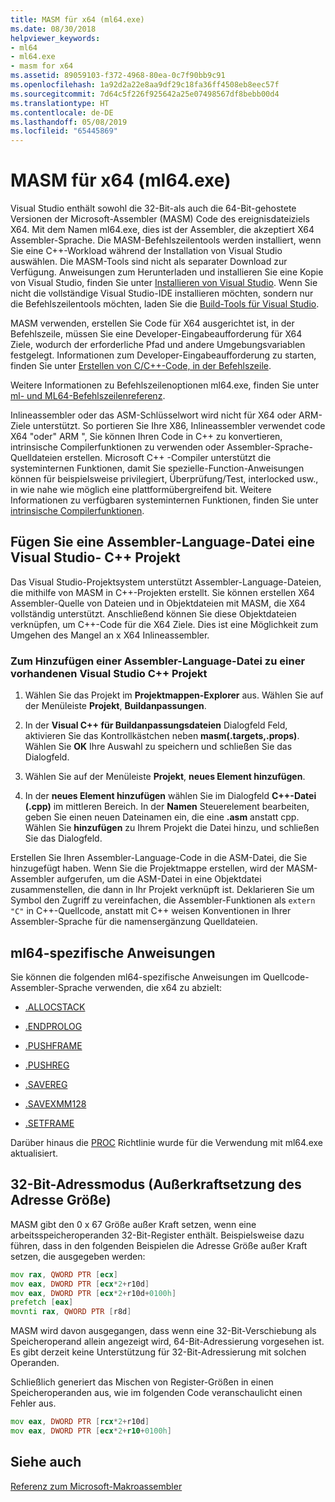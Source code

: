 ```yaml
---
title: MASM für x64 (ml64.exe)
ms.date: 08/30/2018
helpviewer_keywords:
- ml64
- ml64.exe
- masm for x64
ms.assetid: 89059103-f372-4968-80ea-0c7f90bb9c91
ms.openlocfilehash: 1a92d2a22e8aa9df29c18fa36ff4508eb8eec57f
ms.sourcegitcommit: 7d64c5f226f925642a25e07498567df8bebb00d4
ms.translationtype: HT
ms.contentlocale: de-DE
ms.lasthandoff: 05/08/2019
ms.locfileid: "65445869"
---
```

# <a name="masm-for-x64-ml64exe"></a>MASM für x64 (ml64.exe)

Visual Studio enthält sowohl die 32-Bit-als auch die 64-Bit-gehostete Versionen der Microsoft-Assembler (MASM) Code des ereignisdateiziels X64. Mit dem Namen ml64.exe, dies ist der Assembler, die akzeptiert X64 Assembler-Sprache. Die MASM-Befehlszeilentools werden installiert, wenn Sie eine C++-Workload während der Installation von Visual Studio auswählen. Die MASM-Tools sind nicht als separater Download zur Verfügung. Anweisungen zum Herunterladen und installieren Sie eine Kopie von Visual Studio, finden Sie unter [Installieren von Visual Studio](/visualstudio/install/install-visual-studio). Wenn Sie nicht die vollständige Visual Studio-IDE installieren möchten, sondern nur die Befehlszeilentools möchten, laden Sie die [Build-Tools für Visual Studio](https://visualstudio.microsoft.com/downloads/).

MASM verwenden, erstellen Sie Code für X64 ausgerichtet ist, in der Befehlszeile, müssen Sie eine Developer-Eingabeaufforderung für X64 Ziele, wodurch der erforderliche Pfad und andere Umgebungsvariablen festgelegt. Informationen zum Developer-Eingabeaufforderung zu starten, finden Sie unter [Erstellen von C/C++-Code, in der Befehlszeile](../../build/building-on-the-command-line.md).

Weitere Informationen zu Befehlszeilenoptionen ml64.exe, finden Sie unter [ml- und ML64-Befehlszeilenreferenz](../../assembler/masm/ml-and-ml64-command-line-reference.md).

Inlineassembler oder das ASM-Schlüsselwort wird nicht für X64 oder ARM-Ziele unterstützt. So portieren Sie Ihre X86, Inlineassembler verwendet code X64 "oder" ARM ", Sie können Ihren Code in C++ zu konvertieren, intrinsische Compilerfunktionen zu verwenden oder Assembler-Sprache-Quelldateien erstellen. Microsoft C++ -Compiler unterstützt die systeminternen Funktionen, damit Sie spezielle-Function-Anweisungen können für beispielsweise privilegiert, Überprüfung/Test, interlocked usw., in wie nahe wie möglich eine plattformübergreifend bit. Weitere Informationen zu verfügbaren systeminternen Funktionen, finden Sie unter [intrinsische Compilerfunktionen](../../intrinsics/compiler-intrinsics.md).

## <a name="add-an-assembler-language-file-to-a-visual-studio-c-project"></a>Fügen Sie eine Assembler-Language-Datei eine Visual Studio- C++ Projekt

Das Visual Studio-Projektsystem unterstützt Assembler-Language-Dateien, die mithilfe von MASM in C++-Projekten erstellt. Sie können erstellen X64 Assembler-Quelle von Dateien und in Objektdateien mit MASM, die X64 vollständig unterstützt. Anschließend können Sie diese Objektdateien verknüpfen, um C++-Code für die X64 Ziele. Dies ist eine Möglichkeit zum Umgehen des Mangel an x X64 Inlineassembler.

### <a name="to-add-an-assembler-language-file-to-an-existing-visual-studio-c-project"></a>Zum Hinzufügen einer Assembler-Language-Datei zu einer vorhandenen Visual Studio C++ Projekt

1. Wählen Sie das Projekt im **Projektmappen-Explorer** aus. Wählen Sie auf der Menüleiste **Projekt**, **Buildanpassungen**.

1. In der **Visual C++ für Buildanpassungsdateien** Dialogfeld Feld, aktivieren Sie das Kontrollkästchen neben **masm(.targets,.props)**. Wählen Sie **OK** Ihre Auswahl zu speichern und schließen Sie das Dialogfeld.

1. Wählen Sie auf der Menüleiste **Projekt**, **neues Element hinzufügen**.

1. In der **neues Element hinzufügen** wählen Sie im Dialogfeld **C++-Datei (.cpp)** im mittleren Bereich. In der **Namen** Steuerelement bearbeiten, geben Sie einen neuen Dateinamen ein, die eine **.asm** anstatt cpp. Wählen Sie **hinzufügen** zu Ihrem Projekt die Datei hinzu, und schließen Sie das Dialogfeld.

Erstellen Sie Ihren Assembler-Language-Code in die ASM-Datei, die Sie hinzugefügt haben. Wenn Sie die Projektmappe erstellen, wird der MASM-Assembler aufgerufen, um die ASM-Datei in eine Objektdatei zusammenstellen, die dann in Ihr Projekt verknüpft ist. Deklarieren Sie um Symbol den Zugriff zu vereinfachen, die Assembler-Funktionen als `extern "C"` in C++-Quellcode, anstatt mit C++ weisen Konventionen in Ihrer Assembler-Sprache für die namensergänzung Quelldateien.

## <a name="ml64-specific-directives"></a>ml64-spezifische Anweisungen

Sie können die folgenden ml64-spezifische Anweisungen im Quellcode-Assembler-Sprache verwenden, die x64 zu abzielt:

- [.ALLOCSTACK](../../assembler/masm/dot-allocstack.md)

- [.ENDPROLOG](../../assembler/masm/dot-endprolog.md)

- [.PUSHFRAME](../../assembler/masm/dot-pushframe.md)

- [.PUSHREG](../../assembler/masm/dot-pushreg.md)

- [.SAVEREG](../../assembler/masm/dot-savereg.md)

- [.SAVEXMM128](../../assembler/masm/dot-savexmm128.md)

- [.SETFRAME](../../assembler/masm/dot-setframe.md)

Darüber hinaus die [PROC](../../assembler/masm/proc.md) Richtlinie wurde für die Verwendung mit ml64.exe aktualisiert.

## <a name="32-bit-address-mode-address-size-override"></a>32-Bit-Adressmodus (Außerkraftsetzung des Adresse Größe)

MASM gibt den 0 x 67 Größe außer Kraft setzen, wenn eine arbeitsspeicheroperanden 32-Bit-Register enthält. Beispielsweise dazu führen, dass in den folgenden Beispielen die Adresse Größe außer Kraft setzen, die ausgegeben werden:

```asm
mov rax, QWORD PTR [ecx]
mov eax, DWORD PTR [ecx*2+r10d]
mov eax, DWORD PTR [ecx*2+r10d+0100h]
prefetch [eax]
movnti rax, QWORD PTR [r8d]
```

MASM wird davon ausgegangen, dass wenn eine 32-Bit-Verschiebung als Speicheroperand allein angezeigt wird, 64-Bit-Adressierung vorgesehen ist. Es gibt derzeit keine Unterstützung für 32-Bit-Adressierung mit solchen Operanden.

Schließlich generiert das Mischen von Register-Größen in einen Speicheroperanden aus, wie im folgenden Code veranschaulicht einen Fehler aus.

```asm
mov eax, DWORD PTR [rcx*2+r10d]
mov eax, DWORD PTR [ecx*2+r10+0100h]
```

## <a name="see-also"></a>Siehe auch

[Referenz zum Microsoft-Makroassembler](../../assembler/masm/microsoft-macro-assembler-reference.md)<br/>